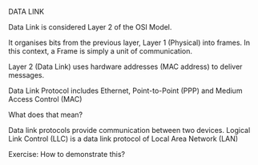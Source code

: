 DATA LINK

Data Link is considered Layer 2 of the OSI Model.

It organises bits from the previous layer, Layer 1 (Physical) into frames. In this context, a Frame is simply a unit of communication.

Layer 2 (Data Link) uses hardware addresses (MAC address) to deliver messages.

Data Link Protocol includes Ethernet, Point-to-Point (PPP) and Medium Access Control (MAC) 

What does that mean?

Data link protocols provide communication between two devices. Logical Link Control (LLC) is a data link protocol of Local Area Network (LAN) 



Exercise: How to demonstrate this?
